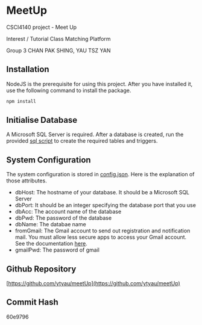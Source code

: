 # MeetUp

CSCI4140 project - Meet Up 

Interest / Tutorial Class Matching Platform

Group 3 CHAN PAK SHING, YAU TSZ YAN

## Installation

NodeJS is the prerequisite for using this project. After you have installed it, use the following command to install the package.

```bash
npm install
```

## Initialise Database

A Microsoft SQL Server is required. After a database is created, run the provided [sql script](https://github.com/ytyau/meetUp/blob/master/CreateTable.sql) to create the required tables and triggers.

## System Configuration

The system configuration is stored in [config.json](https://github.com/ytyau/meetUp/blob/master/config.json). Here is the explanation of those attributes.
* dbHost: The hostname of your database. It should be a Microsoft SQL Server
* dbPort: It should be an integer specifying the database port that you use
* dbAcc: The account name of the database
* dbPwd: The password of the database
* dbName: The databae name
* fromGmail: The Gmail account to send out registration and notification mail. You must allow less secure apps to access your Gmail account. See the documentation [here](https://support.google.com/accounts/answer/6010255?hl=zh-Hant).
* gmailPwd: The password of gmail

## Github Repository
[https://github.com/ytyau/meetUp](https://github.com/ytyau/meetUp)

## Commit Hash
60e9796